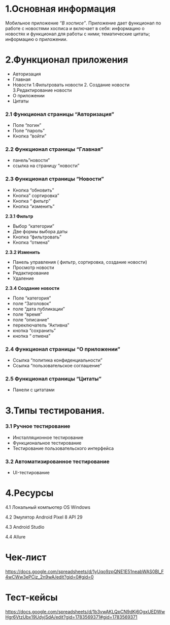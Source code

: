 # **1.Основная информация**

Мобильное приложение *“В хосписе”*.
Приложение дает функционал по работе с новостями хосписа и включает в себя:
информацию о новостях и функционал для работы с ними;
тематические цитаты;
информацию о приложении.


# **2.Функционал приложения**
* Авторизация
* Главная
* Новости 
  1.Фильтровать новости
  2. Создание новости
  3.Редактирование новости 
* О приложении
* Цитаты


### 2.1 Функционал страницы “Авторизация”
* Поле “логин”
* Поле “пароль”
* Кнопка “войти”


### 2.2 Функционал страницы “Главная”
* панель”новости”
* ссылка на страницу “новости”

### 2.3 Функционал страницы “Новости”
* Кнопка “обновить”
* Кнопка” сортировка”
* Кнопка “ фильтр”
* Кнопка “изменить”
  
**2.3.1 Фильтр**
* Выбор “категории”
* Две формы выбора даты 
* Кнопка “фильтровать”
* Кнопка “отмена”

 **2.3.2 Изменить**
 * Панель управления ( фильтр, сортировка, создание новости)
* Просмотр новости
* Редактирование
* Удаление
  
**2.3.4 Создание новости**
* Поле “категория”
* поле “Заголовок”
* поле “дата публикации”
* поле “время”
* поле “описание”
* переключатель “Активна”
* кнопка “сохранить”
* кнопка “ отмена”

### 2.4 Функционал страницы “О приложении”
* Ссылка “политика конфиденциальности”
* Ссылка “пользовательское соглашение”

### 2.5 Функционал страницы “Цитаты”
* Панели с цитатами 


# **3.Типы тестирования.**

### 3.1 Ручное тестирование
* Инсталляционное тестирование
* Функциональное тестирование
* Тестирование пользовательского интерфейса

### 3.2 Автоматизированное тестирование
* UI-тестирование

# **4.Ресурсы**
4.1 Локальный компьютер OS Windows

4.2 Эмулятор Android Pixel 8 API 29

4.3 Android Studio

4.4 Allure

# Чек-лист
https://docs.google.com/spreadsheets/d/1yUqo9zpQNE1E51neabWAS0Bl_F4wCWw3ePCiz_2n9wA/edit?gid=0#gid=0

# Тест-кейсы
https://docs.google.com/spreadsheets/d/1b3vwAKLQpCN9dKj6OgxUEDWwHgr6VtzUbx19UdyjSdA/edit?gid=1783569371#gid=1783569371





